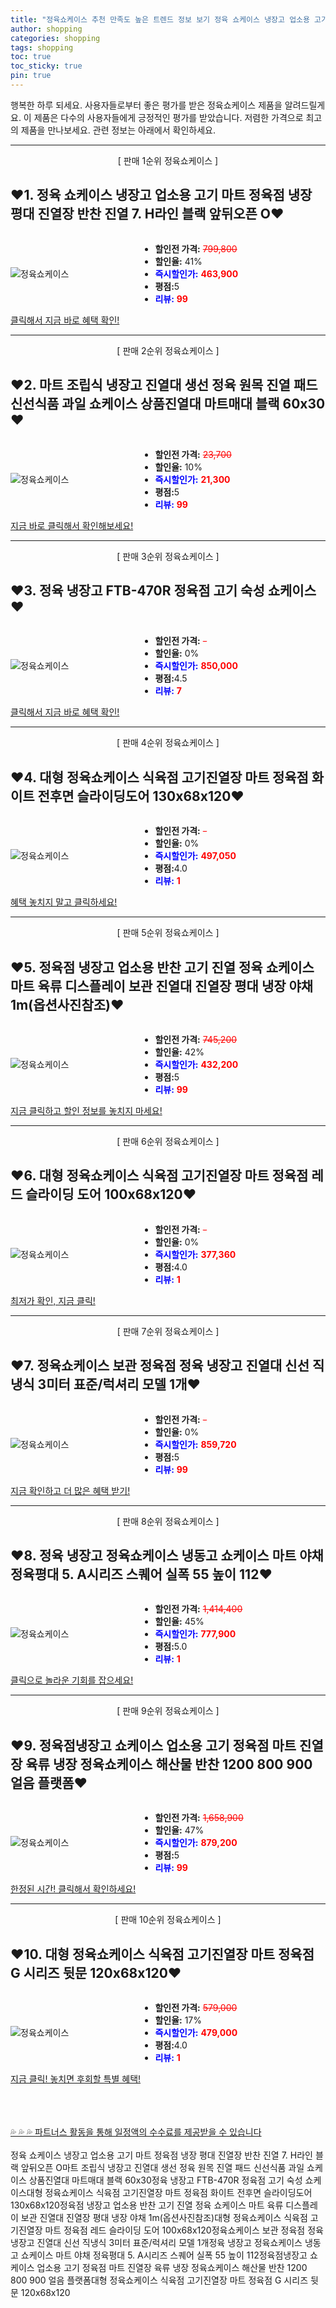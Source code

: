 ```yaml
---
title: "정육쇼케이스 추천 만족도 높은 트렌드 정보 보기 정육 쇼케이스 냉장고 업소용 고기"
author: shopping
categories: shopping
tags: shopping
toc: true
toc_sticky: true
pin: true
---
```

행복한 하루 되세요. 사용자들로부터 좋은 평가를 받은 정육쇼케이스 제품을 알려드릴게요. 이 제품은 다수의 사용자들에게 긍정적인 평가를 받았습니다. 저렴한 가격으로 최고의 제품을 만나보세요. 관련 정보는 아래에서 확인하세요.

---
<p class="toplist" style="margin: 0 auto; display: block; width: fit-content;">[ 판매 1순위 정육쇼케이스 ]</p>

<h2><strong>❤️1. 정육 쇼케이스 냉장고 업소용 고기 마트 정육점 냉장 평대 진열장 반찬 진열 7. H라인 블랙 앞뒤오픈 O❤️</strong></h2>

<div style="display: flex; align-items: center;">
    <div style="flex: 0.4;">
        <img src="https://thumbnail10.coupangcdn.com/thumbnails/remote/230x230ex/image/vendor_inventory/dd48/0759fb042279d06f66c27ce05d88d254ae9f12af0657535af819981bbe34.jpg" alt="정육쇼케이스" style="max-width: 100%;">
    </div>
    <div style="flex: 0.6; margin-left: 10px;">
        <ul>
            <li><strong>할인전 가격:</strong> <del style="color: red;">799,800</del></li>
            <li><strong>할인율:</strong> 41%</li>
            <li><span style='color:blue'><strong>즉시할인가:</strong></span> <span style='color:red'><strong>463,900</strong></span></li>
            <li><strong>평점:</strong>5</li>
            <li><span style='color:blue'><strong>리뷰:</strong></span> <span style='color:red'><strong>99</strong></span></li>
        </ul>
    </div>
</div>
<div class="center">
    <a href="https://William4Davisa.github.io?lptag=AF9450613&subid=githubio&pageKey=7947386125&traceid=V0-153&itemId=21918516590&vendorItemId=89476816982" class="myButton">
        클릭해서 지금 바로 혜택 확인!
    </a>
</div>


---
<p class="toplist" style="margin: 0 auto; display: block; width: fit-content;">[ 판매 2순위 정육쇼케이스 ]</p>

<h2><strong>❤️2. 마트 조립식 냉장고 진열대 생선 정육 원목 진열 패드 신선식품 과일 쇼케이스 상품진열대 마트매대 블랙 60x30❤️</strong></h2>

<div style="display: flex; align-items: center;">
    <div style="flex: 0.4;">
        <img src="https://thumbnail10.coupangcdn.com/thumbnails/remote/230x230ex/image/vendor_inventory/89f6/486357d9572e6eaf720ce876eb2ebfb84d24891392fcc73f8573db315c21.jpg" alt="정육쇼케이스" style="max-width: 100%;">
    </div>
    <div style="flex: 0.6; margin-left: 10px;">
        <ul>
            <li><strong>할인전 가격:</strong> <del style="color: red;">23,700</del></li>
            <li><strong>할인율:</strong> 10%</li>
            <li><span style='color:blue'><strong>즉시할인가:</strong></span> <span style='color:red'><strong>21,300</strong></span></li>
            <li><strong>평점:</strong>5</li>
            <li><span style='color:blue'><strong>리뷰:</strong></span> <span style='color:red'><strong>99</strong></span></li>
        </ul>
    </div>
</div>
<div class="center">
    <a href="https://William4Davisa.github.io?lptag=AF9450613&subid=githubio&pageKey=7657049063&traceid=V0-153&itemId=20389416982&vendorItemId=87472293359" class="myButton">
        지금 바로 클릭해서 확인해보세요!
    </a>
</div>


---
<p class="toplist" style="margin: 0 auto; display: block; width: fit-content;">[ 판매 3순위 정육쇼케이스 ]</p>

<h2><strong>❤️3. 정육 냉장고 FTB-470R 정육점 고기 숙성 쇼케이스❤️</strong></h2>

<div style="display: flex; align-items: center;">
    <div style="flex: 0.4;">
        <img src="https://thumbnail7.coupangcdn.com/thumbnails/remote/230x230ex/image/vendor_inventory/b96a/088de833b6729a166d8ceac7b89bd215a6f5ffb8b40ff3112cd533557ac4.jpg" alt="정육쇼케이스" style="max-width: 100%;">
    </div>
    <div style="flex: 0.6; margin-left: 10px;">
        <ul>
            <li><strong>할인전 가격:</strong> <del style="color: red;">-</del></li>
            <li><strong>할인율:</strong> 0%</li>
            <li><span style='color:blue'><strong>즉시할인가:</strong></span> <span style='color:red'><strong>850,000</strong></span></li>
            <li><strong>평점:</strong>4.5</li>
            <li><span style='color:blue'><strong>리뷰:</strong></span> <span style='color:red'><strong>7</strong></span></li>
        </ul>
    </div>
</div>
<div class="center">
    <a href="https://William4Davisa.github.io?lptag=AF9450613&subid=githubio&pageKey=5883201646&traceid=V0-153&itemId=10324461807&vendorItemId=90753230905" class="myButton">
        클릭해서 지금 바로 혜택 확인!
    </a>
</div>


---
<p class="toplist" style="margin: 0 auto; display: block; width: fit-content;">[ 판매 4순위 정육쇼케이스 ]</p>

<h2><strong>❤️4. 대형 정육쇼케이스 식육점 고기진열장 마트 정육점 화이트 전후면 슬라이딩도어 130x68x120❤️</strong></h2>

<div style="display: flex; align-items: center;">
    <div style="flex: 0.4;">
        <img src="https://thumbnail7.coupangcdn.com/thumbnails/remote/230x230ex/image/vendor_inventory/1870/92dd463294040e9eb7b9a9ffc5f0f199001d5d3dd707cd3a267ddaf89283.jpg" alt="정육쇼케이스" style="max-width: 100%;">
    </div>
    <div style="flex: 0.6; margin-left: 10px;">
        <ul>
            <li><strong>할인전 가격:</strong> <del style="color: red;">-</del></li>
            <li><strong>할인율:</strong> 0%</li>
            <li><span style='color:blue'><strong>즉시할인가:</strong></span> <span style='color:red'><strong>497,050</strong></span></li>
            <li><strong>평점:</strong>4.0</li>
            <li><span style='color:blue'><strong>리뷰:</strong></span> <span style='color:red'><strong>1</strong></span></li>
        </ul>
    </div>
</div>
<div class="center">
    <a href="https://William4Davisa.github.io?lptag=AF9450613&subid=githubio&pageKey=6989448097&traceid=V0-153&itemId=17101760074&vendorItemId=87906852899" class="myButton">
        혜택 놓치지 말고 클릭하세요!
    </a>
</div>


---
<p class="toplist" style="margin: 0 auto; display: block; width: fit-content;">[ 판매 5순위 정육쇼케이스 ]</p>

<h2><strong>❤️5. 정육점 냉장고 업소용 반찬 고기 진열 정육 쇼케이스 마트 육류 디스플레이 보관 진열대 진열장 평대 냉장 야채 1m(옵션사진참조)❤️</strong></h2>

<div style="display: flex; align-items: center;">
    <div style="flex: 0.4;">
        <img src="https://thumbnail7.coupangcdn.com/thumbnails/remote/230x230ex/image/vendor_inventory/5754/c654eedf2fc71661f78202dc92bbe42451a1ee4520462d750b702e14ba66.jpg" alt="정육쇼케이스" style="max-width: 100%;">
    </div>
    <div style="flex: 0.6; margin-left: 10px;">
        <ul>
            <li><strong>할인전 가격:</strong> <del style="color: red;">745,200</del></li>
            <li><strong>할인율:</strong> 42%</li>
            <li><span style='color:blue'><strong>즉시할인가:</strong></span> <span style='color:red'><strong>432,200</strong></span></li>
            <li><strong>평점:</strong>5</li>
            <li><span style='color:blue'><strong>리뷰:</strong></span> <span style='color:red'><strong>99</strong></span></li>
        </ul>
    </div>
</div>
<div class="center">
    <a href="https://William4Davisa.github.io?lptag=AF9450613&subid=githubio&pageKey=7888712889&traceid=V0-153&itemId=21591193338&vendorItemId=88642737215" class="myButton">
        지금 클릭하고 할인 정보를 놓치지 마세요!
    </a>
</div>


---
<p class="toplist" style="margin: 0 auto; display: block; width: fit-content;">[ 판매 6순위 정육쇼케이스 ]</p>

<h2><strong>❤️6. 대형 정육쇼케이스 식육점 고기진열장 마트 정육점 레드 슬라이딩 도어 100x68x120❤️</strong></h2>

<div style="display: flex; align-items: center;">
    <div style="flex: 0.4;">
        <img src="https://thumbnail7.coupangcdn.com/thumbnails/remote/230x230ex/image/vendor_inventory/1870/92dd463294040e9eb7b9a9ffc5f0f199001d5d3dd707cd3a267ddaf89283.jpg" alt="정육쇼케이스" style="max-width: 100%;">
    </div>
    <div style="flex: 0.6; margin-left: 10px;">
        <ul>
            <li><strong>할인전 가격:</strong> <del style="color: red;">-</del></li>
            <li><strong>할인율:</strong> 0%</li>
            <li><span style='color:blue'><strong>즉시할인가:</strong></span> <span style='color:red'><strong>377,360</strong></span></li>
            <li><strong>평점:</strong>4.0</li>
            <li><span style='color:blue'><strong>리뷰:</strong></span> <span style='color:red'><strong>1</strong></span></li>
        </ul>
    </div>
</div>
<div class="center">
    <a href="https://William4Davisa.github.io?lptag=AF9450613&subid=githubio&pageKey=6989448097&traceid=V0-153&itemId=17101760070&vendorItemId=87906852934" class="myButton">
        최저가 확인, 지금 클릭!
    </a>
</div>


---
<p class="toplist" style="margin: 0 auto; display: block; width: fit-content;">[ 판매 7순위 정육쇼케이스 ]</p>

<h2><strong>❤️7. 정육쇼케이스 보관 정육점 정육 냉장고 진열대 신선 직냉식 3미터 표준/럭셔리 모델 1개❤️</strong></h2>

<div style="display: flex; align-items: center;">
    <div style="flex: 0.4;">
        <img src="https://thumbnail10.coupangcdn.com/thumbnails/remote/230x230ex/image/vendor_inventory/8902/71c43ea2a791782cca93de3e2ab8396fe88529676c155b7256b5874a3f09.jpg" alt="정육쇼케이스" style="max-width: 100%;">
    </div>
    <div style="flex: 0.6; margin-left: 10px;">
        <ul>
            <li><strong>할인전 가격:</strong> <del style="color: red;">-</del></li>
            <li><strong>할인율:</strong> 0%</li>
            <li><span style='color:blue'><strong>즉시할인가:</strong></span> <span style='color:red'><strong>859,720</strong></span></li>
            <li><strong>평점:</strong>5</li>
            <li><span style='color:blue'><strong>리뷰:</strong></span> <span style='color:red'><strong>99</strong></span></li>
        </ul>
    </div>
</div>
<div class="center">
    <a href="https://William4Davisa.github.io?lptag=AF9450613&subid=githubio&pageKey=7710927055&traceid=V0-153&itemId=20669764503&vendorItemId=88017503814" class="myButton">
        지금 확인하고 더 많은 혜택 받기!
    </a>
</div>


---
<p class="toplist" style="margin: 0 auto; display: block; width: fit-content;">[ 판매 8순위 정육쇼케이스 ]</p>

<h2><strong>❤️8. 정육 냉장고 정육쇼케이스 냉동고 쇼케이스 마트 야채 정육평대 5. A시리즈 스퀘어 실폭 55 높이 112❤️</strong></h2>

<div style="display: flex; align-items: center;">
    <div style="flex: 0.4;">
        <img src="https://thumbnail6.coupangcdn.com/thumbnails/remote/230x230ex/image/vendor_inventory/7c66/7efb64b90bd1c8e603c4133a396d08ff2d4ac35e8e2f9b442d681ea458b3.jpg" alt="정육쇼케이스" style="max-width: 100%;">
    </div>
    <div style="flex: 0.6; margin-left: 10px;">
        <ul>
            <li><strong>할인전 가격:</strong> <del style="color: red;">1,414,400</del></li>
            <li><strong>할인율:</strong> 45%</li>
            <li><span style='color:blue'><strong>즉시할인가:</strong></span> <span style='color:red'><strong>777,900</strong></span></li>
            <li><strong>평점:</strong>5.0</li>
            <li><span style='color:blue'><strong>리뷰:</strong></span> <span style='color:red'><strong>1</strong></span></li>
        </ul>
    </div>
</div>
<div class="center">
    <a href="https://William4Davisa.github.io?lptag=AF9450613&subid=githubio&pageKey=7015788833&traceid=V0-153&itemId=17257325974&vendorItemId=89323806973" class="myButton">
        클릭으로 놀라운 기회를 잡으세요!
    </a>
</div>


---
<p class="toplist" style="margin: 0 auto; display: block; width: fit-content;">[ 판매 9순위 정육쇼케이스 ]</p>

<h2><strong>❤️9. 정육점냉장고 쇼케이스 업소용 고기 정육점 마트 진열장 육류 냉장 정육쇼케이스 해산물 반찬 1200 800 900 얼음 플랫폼❤️</strong></h2>

<div style="display: flex; align-items: center;">
    <div style="flex: 0.4;">
        <img src="https://thumbnail9.coupangcdn.com/thumbnails/remote/230x230ex/image/vendor_inventory/6456/812cbc25c187bcba7abfefec5a3303b618579734c4a1d36e637241c6439d.jpg" alt="정육쇼케이스" style="max-width: 100%;">
    </div>
    <div style="flex: 0.6; margin-left: 10px;">
        <ul>
            <li><strong>할인전 가격:</strong> <del style="color: red;">1,658,900</del></li>
            <li><strong>할인율:</strong> 47%</li>
            <li><span style='color:blue'><strong>즉시할인가:</strong></span> <span style='color:red'><strong>879,200</strong></span></li>
            <li><strong>평점:</strong>5</li>
            <li><span style='color:blue'><strong>리뷰:</strong></span> <span style='color:red'><strong>99</strong></span></li>
        </ul>
    </div>
</div>
<div class="center">
    <a href="https://William4Davisa.github.io?lptag=AF9450613&subid=githubio&pageKey=7668624557&traceid=V0-153&itemId=20450891806&vendorItemId=87531225128" class="myButton">
        한정된 시간! 클릭해서 확인하세요!
    </a>
</div>


---
<p class="toplist" style="margin: 0 auto; display: block; width: fit-content;">[ 판매 10순위 정육쇼케이스 ]</p>

<h2><strong>❤️10. 대형 정육쇼케이스 식육점 고기진열장 마트 정육점 G 시리즈 뒷문 120x68x120❤️</strong></h2>

<div style="display: flex; align-items: center;">
    <div style="flex: 0.4;">
        <img src="https://thumbnail7.coupangcdn.com/thumbnails/remote/230x230ex/image/vendor_inventory/1870/92dd463294040e9eb7b9a9ffc5f0f199001d5d3dd707cd3a267ddaf89283.jpg" alt="정육쇼케이스" style="max-width: 100%;">
    </div>
    <div style="flex: 0.6; margin-left: 10px;">
        <ul>
            <li><strong>할인전 가격:</strong> <del style="color: red;">579,000</del></li>
            <li><strong>할인율:</strong> 17%</li>
            <li><span style='color:blue'><strong>즉시할인가:</strong></span> <span style='color:red'><strong>479,000</strong></span></li>
            <li><strong>평점:</strong>4.0</li>
            <li><span style='color:blue'><strong>리뷰:</strong></span> <span style='color:red'><strong>1</strong></span></li>
        </ul>
    </div>
</div>
<div class="center">
    <a href="https://William4Davisa.github.io?lptag=AF9450613&subid=githubio&pageKey=6989448097&traceid=V0-153&itemId=17101760086&vendorItemId=87835144786" class="myButton">
        지금 클릭! 놓치면 후회할 특별 혜택!
    </a>
</div>

<br><br><br>[💦 💦 💦 파트너스 활동을 통해 일정액의 수수료를 제공받을 수 있습니다](https://link.coupang.com/a/bcpT2c)<br><br>정육 쇼케이스 냉장고 업소용 고기 마트 정육점 냉장 평대 진열장 반찬 진열 7. H라인 블랙 앞뒤오픈 O마트 조립식 냉장고 진열대 생선 정육 원목 진열 패드 신선식품 과일 쇼케이스 상품진열대 마트매대 블랙 60x30정육 냉장고 FTB-470R 정육점 고기 숙성 쇼케이스대형 정육쇼케이스 식육점 고기진열장 마트 정육점 화이트 전후면 슬라이딩도어 130x68x120정육점 냉장고 업소용 반찬 고기 진열 정육 쇼케이스 마트 육류 디스플레이 보관 진열대 진열장 평대 냉장 야채 1m(옵션사진참조)대형 정육쇼케이스 식육점 고기진열장 마트 정육점 레드 슬라이딩 도어 100x68x120정육쇼케이스 보관 정육점 정육 냉장고 진열대 신선 직냉식 3미터 표준/럭셔리 모델 1개정육 냉장고 정육쇼케이스 냉동고 쇼케이스 마트 야채 정육평대 5. A시리즈 스퀘어 실폭 55 높이 112정육점냉장고 쇼케이스 업소용 고기 정육점 마트 진열장 육류 냉장 정육쇼케이스 해산물 반찬 1200 800 900 얼음 플랫폼대형 정육쇼케이스 식육점 고기진열장 마트 정육점 G 시리즈 뒷문 120x68x120